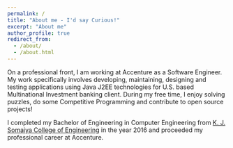 ```yaml
---
permalink: /
title: "About me - I'd say Curious!"
excerpt: "About me"
author_profile: true
redirect_from: 
  - /about/
  - /about.html
---
```



On a professional front, I am working at Accenture as a Software Engineer. My work specifically involves developing, maintaining, designing and testing applications using Java J2EE technologies for U.S. based Multinational Investment banking client. During my free time, I enjoy solving puzzles, do some Competitive Programming and contribute to open source projects!

I completed my Bachelor of Engineering in Computer Engineering from [K. J. Somaiya College of Engineering](https://www.somaiya.edu/kjsce) in the year 2016 and proceeded my professional career at Accenture.
